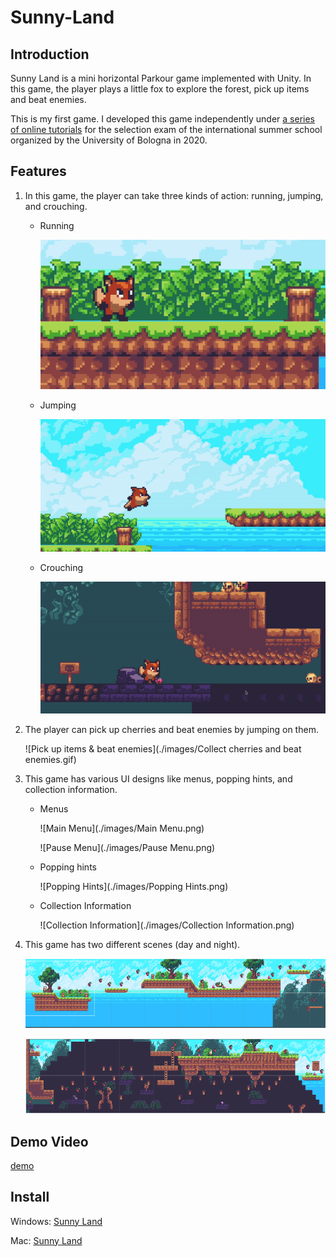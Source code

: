 # Sunny-Land

## Introduction

Sunny Land is a mini horizontal Parkour game implemented with Unity. In this game, the player plays a little fox to explore the forest, pick up items and beat enemies.

This is my first game. I developed this game independently under [a series of online tutorials](https://space.bilibili.com/370283072/channel/collectiondetail?sid=2991) for the selection exam of the international summer school organized by the University of Bologna in 2020.

## Features 

1. In this game, the player can take three kinds of action: running, jumping, and crouching. 

   - Running

     ![Running](./images/Running.gif)

   - Jumping

     ![Jumping](./images/Jumping.gif)

   - Crouching

     ![Crouching](./images/Crouching.gif)

2. The player can pick up cherries and beat enemies by jumping on them.

   ![Pick up items & beat enemies](./images/Collect cherries and beat enemies.gif)

3. This game has various UI designs like menus, popping hints, and collection information.

   - Menus

     ![Main Menu](./images/Main Menu.png)

     

      ![Pause Menu](./images/Pause Menu.png)

   - Popping hints 

     ![Popping Hints](./images/Popping Hints.png)

   - Collection Information

     ![Collection Information](./images/Collection Information.png)

4. This game has two different scenes (day and night).

   ![Day](./images/Day.png)

   ![Night](./images/Night.png)

## Demo Video

[demo](https://www.youtube.com/watch?v=A_twmaDyGqw)

## Install

Windows: [Sunny Land](./install/Windows)

Mac: [Sunny Land](./install/Mac)

